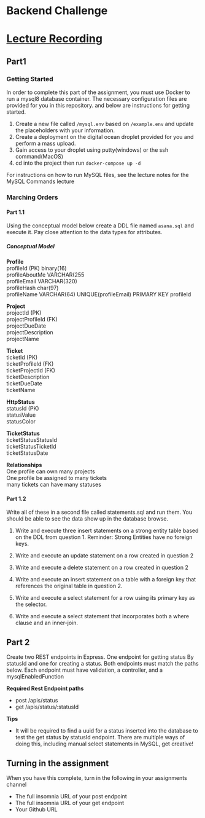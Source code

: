 # Backend Challenge
# [Lecture Recording](https://cnm-edu.zoom.us/rec/share/ko55_dKMbV2hpV-4Ap0SoqMoXSqcoSaOAP44QTm4VvAKDbc80PIN7wmYpxSpcVGB.LeXB_fC-vpGul4LB)
## Part1 

### Getting Started

In order to complete this part of the assignment, you must use Docker to run a mysql8 database container. The necessary configuration files are provided for you in this repository. and below are instructions for getting started.

1. Create a new file called `/mysql.env` based on `/example.env` and update the placeholders with your information.
2. Create a deployment on the digital ocean droplet provided for you and perform a mass upload.
3. Gain access to your droplet using putty(windows) or the ssh command(MacOS)
4. cd into the project then run `docker-compose up -d`

For instructions on how to run MySQL files, see the lecture notes for the MySQL Commands lecture

### Marching Orders

#### Part 1.1
Using the conceptual model below create a DDL file named `asana.sql` and execute it. Pay close attention to the data types for attributes. 

##### Conceptual Model
**Profile** \
profileId (PK)  binary(16)\
profileAboutMe VARCHAR(255\
profileEmail VARCHAR(320) \
profileHash char(97)\
profileName VARCHAR(64)
UNIQUE(profileEmail)
PRIMARY KEY profileId
    
 **Project** \
projectId (PK) \
projectProfileId (FK) \
projectDueDate \
projectDescription \
projectName 
    
 **Ticket** \
 ticketId (PK) \
 ticketProfileId (FK) \
 ticketProjectId (FK) \
 ticketDescription \
 ticketDueDate \
 ticketName

 **HttpStatus** \
statusId (PK) \
statusValue \
statusColor 

 **TicketStatus** \
ticketStatusStatusId \
ticketStatusTicketId \
ticketStatusDate 
    
**Relationships** \
One profile can own many projects \
One profile be assigned to many tickets \
many tickets can have many statuses 
    
#### Part 1.2
Write all of these in a second file called statements.sql and run them. You should be able to see the data show up in the database browse.

1. Write and execute three insert statements on a strong entity table based on the DDL from question 1. Reminder: Strong Entities have no foreign keys.

2. Write and execute an update statement on a row created in question 2

3. Write and execute a delete statement on a row created in question 2

4. Write and execute an insert statement on a table with a foreign key that references the original table in question 2.

5. Write and execute a select statement for a row using its primary key as the selector.

6. Write and execute a select statement that incorporates both a where clause and an inner-join.
 
## Part 2

Create two REST endpoints in Express. One endpoint for getting status By statusId and one for creating a status. Both endpoints must  match the paths below. Each endpoint must have validation, a controller, and a mysqlEnabledFunction

**Required Rest Endpoint paths**
* post /apis/status
* get /apis/status/:statusId

**Tips**
- It will be required to find a uuid for a status inserted into the database to test the get status by statusId endpoint. There are multiple ways of doing this, including manual select statements in MySQL, get creative!


## Turning in the assignment
When you have this complete, turn in the following in your assignments channel
* The full insomnia URL of your post endpoint
* The full insomnia URL of your get endpoint
* Your Github URL
